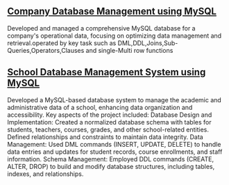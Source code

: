 ## [Company Database Management using MySQL](https://github.com/shakiraa125/MySql/blob/main/SQL.sql)
Developed and managed a comprehensive MySQL database for a company's operational data, focusing on optimizing data management and retrieval.operated by key task such as DML,DDL,Joins,Sub-Queries,Operators,Clauses and single-Multi row functions
## [School Database Management System using MySQL](https://github.com/shakiraa125/MySql/blob/main/SQL%20project1(School%20Dbs).sql)
Developed a MySQL-based database system to manage the academic and administrative data of a school, enhancing data organization and accessibility. Key aspects of the project included:
Database Design and Implementation: Created a normalized database schema with tables for students, teachers, courses, grades, and other school-related entities. Defined relationships and constraints to maintain data integrity.
Data Management: Used DML commands (INSERT, UPDATE, DELETE) to handle data entries and updates for student records, course enrollments, and staff information.
Schema Management: Employed DDL commands (CREATE, ALTER, DROP) to build and modify database structures, including tables, indexes, and relationships.
